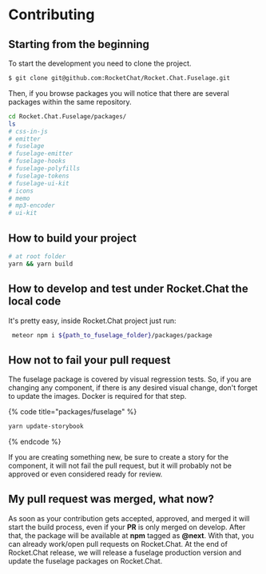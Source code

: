 # Contributing

## Starting from the beginning

To start the development you need to clone the project.

```bash
$ git clone git@github.com:RocketChat/Rocket.Chat.Fuselage.git
```

Then, if you browse packages you will notice that there are several packages within the same repository.

```bash
cd Rocket.Chat.Fuselage/packages/
ls
# css-in-js          
# emitter
# fuselage
# fuselage-emitter
# fuselage-hooks
# fuselage-polyfills
# fuselage-tokens
# fuselage-ui-kit
# icons
# memo
# mp3-encoder
# ui-kit
```

## How to build your project

```bash
# at root folder
yarn && yarn build
```

## How to develop and test under Rocket.Chat the local code

It's pretty easy, inside Rocket.Chat project just run:

```bash
 meteor npm i ${path_to_fuselage_folder}/packages/package
```

## How not to fail your pull request

The fuselage package is covered by visual regression tests. So, if you are changing any component, if there is any desired visual change, don't forget to update the images. Docker is required for that step.

{% code title="packages/fuselage" %}
```bash
yarn update-storybook
```
{% endcode %}

If you are creating something new, be sure to create a story for the component, it will not fail the pull request, but it will probably not be approved or even considered ready for review.

## My pull request was merged, what now?

As soon as your contribution gets accepted, approved, and merged it will start the build process, even if your **PR** is only merged on develop. After that, the package will be available at **npm** tagged as **@next**. With that, you can already work/open pull requests on Rocket.Chat. At the end of Rocket.Chat release, we will release a fuselage production version and update the fuselage packages on Rocket.Chat.
